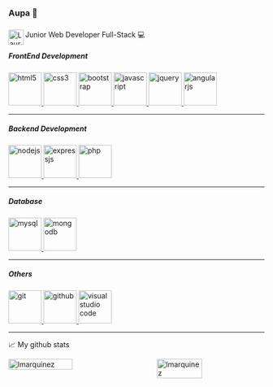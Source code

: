 ### Aupa 🤟

### <a href="https://www.linkedin.com/in/laura-marquinez-sedano/">
  <img align="left" alt="Laura's LinkedIN" width="30" src="https://raw.githubusercontent.com/peterthehan/peterthehan/master/assets/linkedin.svg" />
</a> Junior Web Developer Full-Stack 💻

  

##### FrontEnd Development

<a href="https://www.w3.org/html/" target="_blank"> <img src="https://cdn.jsdelivr.net/gh/devicons/devicon/icons/html5/html5-original.svg" alt="html5" width="65" height="65"/> <a href="https://www.w3schools.com/css/" target="_blank"> <img src="https://cdn.jsdelivr.net/gh/devicons/devicon/icons/css3/css3-original.svg" alt="css3" width="65" height="65"/> <a href="https://getbootstrap.com" target="_blank"> <img src="https://cdn.jsdelivr.net/gh/devicons/devicon/icons/bootstrap/bootstrap-original-wordmark.svg" alt="bootstrap" width="65" height="65"/> </a> <a href="https://angular.io" target="_blank"> <img src="https://cdn.jsdelivr.net/gh/devicons/devicon/icons/javascript/javascript-original.svg" alt="javascript" width="65" height="65"/> </a> <a href="https://jquery.com" target="_blank"> <img src="https://cdn.jsdelivr.net/gh/devicons/devicon/icons/jquery/jquery-plain-wordmark.svg" alt="jquery" width="65" height="65"/> </a> <a href="https://angular.io" target="_blank"> <img src="https://cdn.jsdelivr.net/gh/devicons/devicon/icons/angularjs/angularjs-original.svg" alt="angularjs" width="65" height="65"/></a>

____

##### Backend Development 

<a href="https://www.nodejs.org/" target="_blank"> <img src="https://cdn.jsdelivr.net/gh/devicons/devicon/icons/nodejs/nodejs-original-wordmark.svg" alt="nodejs" width="65" height="65"/> </a> <a href="https://expressjs.com/" target="_blank"> <img src="https://cdn.jsdelivr.net/gh/devicons/devicon/icons/express/express-original-wordmark.svg" alt="expressjs" width="65" height="65"/> </a> <a href="https://www.php.net/" target="_blank"> <img src="https://cdn.jsdelivr.net/gh/devicons/devicon/icons/php/php-original.svg" alt="php" width="65" height="65"/> </a>    

_____

##### Database

<a href="https://www.mysql.com/" target="_blank"><img src="https://cdn.jsdelivr.net/gh/devicons/devicon/icons/mysql/mysql-original-wordmark.svg" alt="mysql" width="65" height="65" /> <a href="https://www.mongodb.com/" target="_blank"> <img src="https://cdn.jsdelivr.net/gh/devicons/devicon/icons/mongodb/mongodb-original-wordmark.svg" alt="mongodb" width="65" height="65"/> </a>      

_____

##### Others

<a href="https://git-scm.com/" target="_blank"><img src="https://cdn.jsdelivr.net/gh/devicons/devicon/icons/git/git-plain-wordmark.svg" alt="git" width="65" height="65"/> </a> <a href="https://github.com/" target="_blank"> <img src="https://cdn.jsdelivr.net/gh/devicons/devicon/icons/github/github-original-wordmark.svg" alt="github" width="65" height="65"/> <a href="https://code.visualstudio.com/" target="_blank"> <img src="https://cdn.jsdelivr.net/gh/devicons/devicon/icons/vscode/vscode-original-wordmark.svg" alt="visual studio code" width="65" height="65"/> </a>  
             

_____


<div style="margin:4px 0px">
 
📈 My github stats
 
</div>
<div style="display:flex; justify-content:space-between;"> 
  <img src="https://github-readme-stats.vercel.app/api?username=lmarquinez&show_icons=true&theme=gotham" alt="lmarquinez" width="50%"/>
  <img src="https://github-readme-stats.vercel.app/api/top-langs/?username=lmarquinez&layout=compact&theme=gotham" alt="lmarquinez" width="42%" />
  </div>


